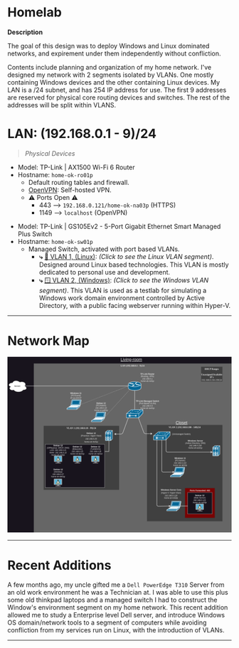 # Homelab

**Description**

The goal of this design was to deploy Windows and Linux dominated networks, and expirement under them independently without confliction.

Contents include planning and organization of my home network. I've designed my network with 2 segments isolated by VLANs. One mostly containing Windows devices and the other containing Linux devices. My LAN is a /24 subnet, and has 254 IP address for use. The first 9 addresses are reserved for physical core routing devices and switches. The rest of the addresses will be split within VLANS.

# LAN: (192.168.0.1 - 9)/24

> *Physical Devices*
- Model: TP-Link | AX1500 Wi-Fi 6 Router
- Hostname: `home-ok-ro01p`
  - Default routing tables and firewall.
  - [OpenVPN](https://github.com/OpenVPN/openvpn): Self-hosted VPN.
  - ⚠️ Ports Open ⚠️
    - 443 --> `192.168.0.121/home-ok-na03p` (HTTPS)
    - 1149 --> `localhost` (OpenVPN)
>
- Model: TP-Link | GS105Ev2 - 5-Port Gigabit Ethernet Smart Managed Plus Switch
- Hostname: `home-ok-sw01p`
  - Managed Switch, activated with port based VLANs.
    - **⤷** [🐧 VLAN 1, (Linux)](https://github.com/allenc125789/Homelab/blob/main/VLANs/Linux-VLAN.md#description): *(Click to see the Linux VLAN segment)*. Designed around Linux based technologies. This VLAN is mostly dedicated to personal use and development.
    - **⤷** [🪟 VLAN 2, (Windows)](https://github.com/allenc125789/Homelab/blob/main/VLANs/Windows-VLAN.md#description): *(Click to see the Windows VLAN segment)*. This VLAN is used as a testlab for simulating a Windows work domain environment controlled by Active Directory, with a public facing webserver running within Hyper-V.
______________________________________________________________________________

# Network Map

![Network Map.](https://github.com/allenc125789/Homelab/blob/main/images/Network-FlowChart.png)
______________________________________________________________________________

# Recent Additions

A few months ago, my uncle gifted me a `Dell PowerEdge T310` Server from an old work environment he was a Technician at. I was able to use this plus some old thinkpad laptops and a managed switch I had to construct the Window's environment segment on my home network. This recent addition allowed me to study a Enterprise level Dell server, and introduce Windows OS domain/network tools to a segment of computers while avoiding confliction from my services run on Linux, with the introduction of VLANs.
______________________________________________________________________________
